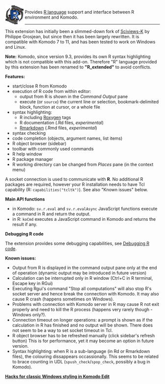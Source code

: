 
<img align="left" src="https://raw.githubusercontent.com/k-barton/komodor/master/img/logo1.png" alt="KomodoR logo" style="float: left" />

Provides [R language](https://www.r-project.org/) support and interface between 
R environment and Komodo. 

***

This extension has initially been a slimmed-down fork of
[Sciviews-K](https://community.komodoide.com/packages/addons/sciviews-k/) by 
Philippe Grosjean, but since then it has been largely rewritten. 
It is compatible with Komodo 7 to 11, and has been tested to work on Windows 
and Linux.

**Note:** Komodo, since version 9.3, provides its own R syntax highlighting 
which is not compatible with this add-on. Therefore "R" language provided by 
this extension has been renamed to __"R_extended"__ to avoid conflicts.


**Features:**

* start/close R from Komodo
* execution of R code from within editor:
   + output from R is shown in the _Command Output_ pane  
   + execute (or `source`) the current line or selection, bookmark-delimited 
     block, function at cursor, or a whole file 
* syntax highlighting:
   + R including [Roxygen](http://roxygen.org/) tags
   + R documentation (.Rd files, *experimental*)
   + [Rmarkdown](https://cran.r-project.org/package=rmarkdown) 
     (.Rmd files, *experimental*) 
* syntax checking
* code completion (objects, argument names, list items)
* R object browser (sidebar)
* toolbar with commonly used commands
* R help window
* R package manager
* R working directory can be changed from _Places_ pane (in the context menu)


A socket connection is used to communicate with **R**. No additional R packages 
are required, however your R installation needs to have Tcl capability 
(R: `capabilities("tcltk")`). See also "Known issues" below.


**Main API functions**

*  in Komodo: `sv.r.eval` and `sv.r.evalAsync` JavaScript functions execute a 
   command in R and return the output.
*  in R: `koCmd` executes a JavaScript command in Komodo and returns the result 
   if any.
   
**Debugging R code**

The extension provides some debugging capabilities, see 
[Debugging R code](debugging.md).   

**Known issues:**

* Output from R is displayed in the command output pane only at the end of 
  operation (dynamic output may be introduced in future version)
* Calculation can be interrupted only in R window (Ctrl+C in R terminal, Escape 
  key in RGui)
* Executing Rgui's command "Stop all computations" will also stop R's socket 
  server and hence break the connection with Komodo. It may also cause R crash 
  (happens sometimes on Windows).
* Problems with connection with Komodo server in R may cause R not exit 
  properly and need to kill the R process (happens very 
  rarely though - Windows only?).
* Connection timeout on longer operations: a prompt is shown as if the calculation
  in R has finished and no output will be shown. There does not seem to be a way
  to set socket timeout in Tcl.
* R object browser has to be refreshed manually (click sidebar's refresh button)
  This is for performance, yet it may become an option in future version.
* Syntax highlighting: when R is a sub-language (in Rd or Rmarkdown files), the 
  colouring dissappears occassionally. This seems to be related to brace 
  counting in UDL (`spush_check`/`spop_check`, possibly a bug in Komodo).


**[Hacks for classic Windows styling in Komodo Edit](improveKo9.md)**

